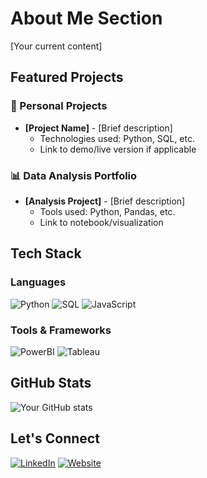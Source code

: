 # About Me Section
[Your current content]

## Featured Projects
  
### 🔧 Personal Projects
- **[Project Name]** - [Brief description]
  - Technologies used: Python, SQL, etc.
  - Link to demo/live version if applicable

### 📊 Data Analysis Portfolio
- **[Analysis Project]** - [Brief description]
  - Tools used: Python, Pandas, etc.
  - Link to notebook/visualization

## Tech Stack

### Languages
![Python](https://img.shields.io/badge/-Python-3776AB?style=flat&logo=Python&logoColor=white)
![SQL](https://img.shields.io/badge/-SQL-4479A1?style=flat&logo=MySQL&logoColor=white)
![JavaScript](https://img.shields.io/badge/-JavaScript-F7DF1E?style=flat&logo=JavaScript&logoColor=black)

### Tools & Frameworks
![PowerBI](https://img.shields.io/badge/-PowerBI-F2C811?style=flat&logo=Power-BI&logoColor=black)
![Tableau](https://img.shields.io/badge/-Tableau-E97627?style=flat&logo=Tableau&logoColor=white)

## GitHub Stats

![Your GitHub stats](https://github-readme-stats.vercel.app/api?username=yourusername&show_icons=true&theme=radical)

## Let's Connect
[![LinkedIn](https://img.shields.io/badge/-LinkedIn-0077B5?style=flat&logo=LinkedIn&logoColor=white)](https://www.linkedin.com/in/gregoriomorena)
[![Website](https://img.shields.io/badge/-Website-000000?style=flat&logo=About.me&logoColor=white)](https://gmorena.dev)
